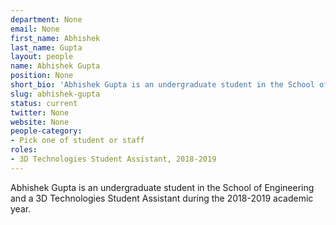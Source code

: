 ```yaml
---
department: None
email: None
first_name: Abhishek
last_name: Gupta
layout: people
name: Abhishek Gupta
position: None
short_bio: 'Abhishek Gupta is an undergraduate student in the School of Engineering.'
slug: abhishek-gupta
status: current
twitter: None
website: None
people-category:
- Pick one of student or staff
roles:
- 3D Technologies Student Assistant, 2018-2019
---
```

Abhishek Gupta is an undergraduate student in the School of Engineering and a 3D Technologies Student Assistant during the 2018-2019 academic year. 